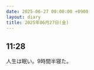 ```yaml
---
date: 2025-06-27 00:00:00 +0900
layout: diary
title: 2025年06月27日(金)
---
```


## 11:28
人生は眠い。9時間半寝た。
